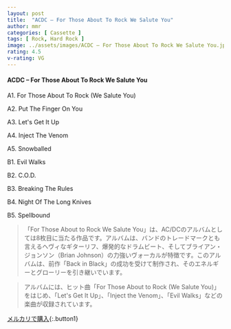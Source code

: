 ```yaml
---
layout: post
title:  "ACDC – For Those About To Rock We Salute You"
author: mmr
categories: [ Cassette ]
tags: [ Rock, Hard Rock ]
image: ../assets/images/ACDC – For Those About To Rock We Salute You.jpg
rating: 4.5
v-rating: VG
---
```


#### ACDC – For Those About To Rock We Salute You

A1. For Those About To Rock (We Salute You)

A2. Put The Finger On You

A3. Let's Get It Up

A4. Inject The Venom

A5. Snowballed

B1. Evil Walks

B2. C.O.D.

B3. Breaking The Rules

B4. Night Of The Long Knives

B5. Spellbound

> 「For Those About to Rock We Salute You」は、AC/DCのアルバムとしては8枚目に当たる作品です。アルバムは、バンドのトレードマークとも言えるヘヴィなギターリフ、爆発的なドラムビート、そしてブライアン・ジョンソン（Brian Johnson）の力強いヴォーカルが特徴です。このアルバムは、前作「Back in Black」の成功を受けて制作され、そのエネルギーとグローリーを引き継いでいます。

> アルバムには、ヒット曲「For Those About to Rock (We Salute You)」をはじめ、「Let's Get It Up」、「Inject the Venom」、「Evil Walks」などの楽曲が収録されています。


[メルカリで購入](https://jp.mercari.com/item/m57758926139){:.button1}

